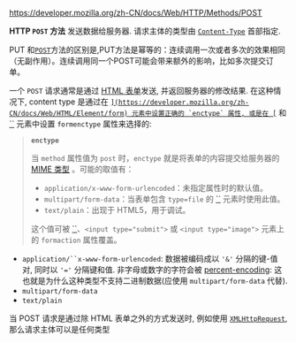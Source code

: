 https://developer.mozilla.org/zh-CN/docs/Web/HTTP/Methods/POST

**HTTP `POST` 方法** 发送数据给服务器. 请求主体的类型由 [`Content-Type`](https://developer.mozilla.org/zh-CN/docs/Web/HTTP/Headers/Content-Type) 首部指定.

PUT 和[`POST`](https://developer.mozilla.org/zh-CN/docs/Web/HTTP/Methods/POST)方法的区别是,PUT方法是幂等的：连续调用一次或者多次的效果相同（无副作用）。连续调用同一个POST可能会带来额外的影响，比如多次提交订单。

一个 `POST` 请求通常是通过 [HTML 表单](https://developer.mozilla.org/en-US/docs/Web/Guide/HTML/Forms)发送, 并返回服务器的修改结果. 在这种情况下, content type 是通过在 [``](https://developer.mozilla.org/zh-CN/docs/Web/HTML/Element/form) 元素中设置正确的 `enctype` 属性, 或是在 [``](https://developer.mozilla.org/zh-CN/docs/Web/HTML/Element/input) 和 [``](https://developer.mozilla.org/zh-CN/docs/Web/HTML/Element/button) 元素中设置 `formenctype` 属性来选择的:

> **`enctype`**
>
> 当 `method` 属性值为 `post` 时，`enctype` 就是将表单的内容提交给服务器的 [MIME 类型](http://en.wikipedia.org/wiki/Mime_type) 。可能的取值有：
>
> - `application/x-www-form-urlencoded`：未指定属性时的默认值。
> - `multipart/form-data`：当表单包含 `type=file` 的 [``](https://developer.mozilla.org/zh-CN/docs/Web/HTML/Element/input) 元素时使用此值。
> - `text/plain`：出现于 HTML5，用于调试。
>
> 这个值可被 [``](https://developer.mozilla.org/zh-CN/docs/Web/HTML/Element/button)、`<input type="submit">` 或 `<input type="image">` 元素上的 `formaction` 属性覆盖。

- `application/``x-www-form-urlencoded`: 数据被编码成以 `'&'` 分隔的键-值对, 同时以 `'='` 分隔键和值. 非字母或数字的字符会被 [percent-encoding](https://developer.mozilla.org/zh-CN/docs/Glossary/percent-encoding): 这也就是为什么这种类型不支持二进制数据(应使用 `multipart/form-data` 代替).
- `multipart/form-data`
- `text/plain`

当 POST 请求是通过除 HTML 表单之外的方式发送时, 例如使用 [`XMLHttpRequest`](https://developer.mozilla.org/zh-CN/docs/Web/API/XMLHttpRequest), 那么请求主体可以是任何类型